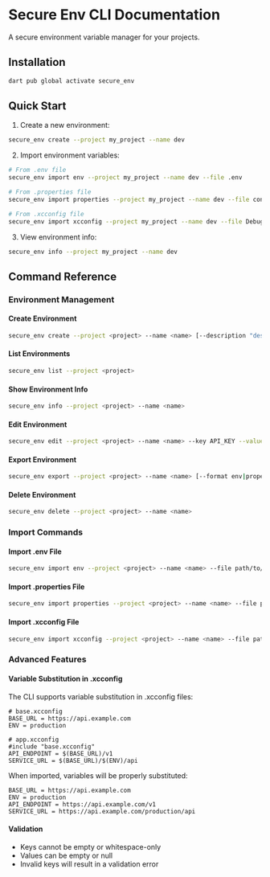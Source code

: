 # Secure Env CLI Documentation

A secure environment variable manager for your projects.

## Installation

```bash
dart pub global activate secure_env
```

## Quick Start

1. Create a new environment:
```bash
secure_env create --project my_project --name dev
```

2. Import environment variables:
```bash
# From .env file
secure_env import env --project my_project --name dev --file .env

# From .properties file
secure_env import properties --project my_project --name dev --file config.properties

# From .xcconfig file
secure_env import xcconfig --project my_project --name dev --file Debug.xcconfig
```

3. View environment info:
```bash
secure_env info --project my_project --name dev
```

## Command Reference

### Environment Management

#### Create Environment
```bash
secure_env create --project <project> --name <name> [--description "description"]
```

#### List Environments
```bash
secure_env list --project <project>
```

#### Show Environment Info
```bash
secure_env info --project <project> --name <name>
```

#### Edit Environment
```bash
secure_env edit --project <project> --name <name> --key API_KEY --value "new_value"
```

#### Export Environment
```bash
secure_env export --project <project> --name <name> [--format env|properties|xcconfig] [--output path/to/file]
```

#### Delete Environment
```bash
secure_env delete --project <project> --name <name>
```

### Import Commands

#### Import .env File
```bash
secure_env import env --project <project> --name <name> --file path/to/.env
```

#### Import .properties File
```bash
secure_env import properties --project <project> --name <name> --file path/to/config.properties
```

#### Import .xcconfig File
```bash
secure_env import xcconfig --project <project> --name <name> --file path/to/Debug.xcconfig
```

### Advanced Features

#### Variable Substitution in .xcconfig
The CLI supports variable substitution in .xcconfig files:

```xcconfig
# base.xcconfig
BASE_URL = https://api.example.com
ENV = production

# app.xcconfig
#include "base.xcconfig"
API_ENDPOINT = $(BASE_URL)/v1
SERVICE_URL = $(BASE_URL)/$(ENV)/api
```

When imported, variables will be properly substituted:
```
BASE_URL = https://api.example.com
ENV = production
API_ENDPOINT = https://api.example.com/v1
SERVICE_URL = https://api.example.com/production/api
```

#### Validation
- Keys cannot be empty or whitespace-only
- Values can be empty or null
- Invalid keys will result in a validation error
